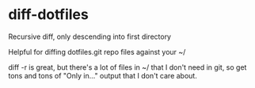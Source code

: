 # diff-dotfiles

Recursive diff, only descending into first directory

Helpful for diffing dotfiles.git repo files against your ~/

diff -r is great, but there's a lot of files in ~/ that I don't need in git, so get tons and tons of "Only in..." output that I don't care about.
